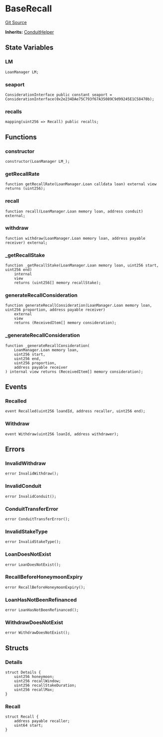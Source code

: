 # BaseRecall
[Git Source](https://github.com/AstariaXYZ/starport/blob/e51acaefbeb55ecb95b59095c9d800c6e8ce36a5/src/hooks/BaseRecall.sol)

**Inherits:**
[ConduitHelper](/src/ConduitHelper.sol/abstract.ConduitHelper.md)


## State Variables
### LM

```solidity
LoanManager LM;
```


### seaport

```solidity
ConsiderationInterface public constant seaport = ConsiderationInterface(0x2e234DAe75C793f67A35089C9d99245E1C58470b);
```


### recalls

```solidity
mapping(uint256 => Recall) public recalls;
```


## Functions
### constructor


```solidity
constructor(LoanManager LM_);
```

### getRecallRate


```solidity
function getRecallRate(LoanManager.Loan calldata loan) external view returns (uint256);
```

### recall


```solidity
function recall(LoanManager.Loan memory loan, address conduit) external;
```

### withdraw


```solidity
function withdraw(LoanManager.Loan memory loan, address payable receiver) external;
```

### _getRecallStake


```solidity
function _getRecallStake(LoanManager.Loan memory loan, uint256 start, uint256 end)
    internal
    view
    returns (uint256[] memory recallStake);
```

### generateRecallConsideration


```solidity
function generateRecallConsideration(LoanManager.Loan memory loan, uint256 proportion, address payable receiver)
    external
    view
    returns (ReceivedItem[] memory consideration);
```

### _generateRecallConsideration


```solidity
function _generateRecallConsideration(
    LoanManager.Loan memory loan,
    uint256 start,
    uint256 end,
    uint256 proportion,
    address payable receiver
) internal view returns (ReceivedItem[] memory consideration);
```

## Events
### Recalled

```solidity
event Recalled(uint256 loandId, address recaller, uint256 end);
```

### Withdraw

```solidity
event Withdraw(uint256 loanId, address withdrawer);
```

## Errors
### InvalidWithdraw

```solidity
error InvalidWithdraw();
```

### InvalidConduit

```solidity
error InvalidConduit();
```

### ConduitTransferError

```solidity
error ConduitTransferError();
```

### InvalidStakeType

```solidity
error InvalidStakeType();
```

### LoanDoesNotExist

```solidity
error LoanDoesNotExist();
```

### RecallBeforeHoneymoonExpiry

```solidity
error RecallBeforeHoneymoonExpiry();
```

### LoanHasNotBeenRefinanced

```solidity
error LoanHasNotBeenRefinanced();
```

### WithdrawDoesNotExist

```solidity
error WithdrawDoesNotExist();
```

## Structs
### Details

```solidity
struct Details {
    uint256 honeymoon;
    uint256 recallWindow;
    uint256 recallStakeDuration;
    uint256 recallMax;
}
```

### Recall

```solidity
struct Recall {
    address payable recaller;
    uint64 start;
}
```

